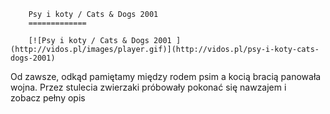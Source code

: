 
        Psy i koty / Cats & Dogs 2001 
        =============
        
        [![Psy i koty / Cats & Dogs 2001 ](http://vidos.pl/images/player.gif)](http://vidos.pl/psy-i-koty-cats-dogs-2001)
        
        
 Od zawsze, odkąd pamiętamy między rodem psim a kocią bracią panowała wojna. Przez stulecia zwierzaki próbowały pokonać się nawzajem i zobacz pełny opis
    